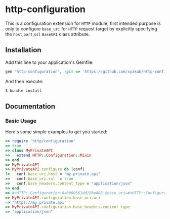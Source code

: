 # http-configuration
This is a configuration extension for `HTTP` module, first intended purpose is only to configure `base_uri` for `HTTP` request target by explicitly specifying the `host`,`port`,`ssl` `BaseURI` class attribute.

## Installation

Add this line to your application's Gemfile:
```ruby
gem 'http-configuration', :git => 'https://github.com/xyzkab/http-configuration'
```

And then execute:
```bash
$ bundle install
```

## Documentation

### Basic Usage

Here's some simple examples to get you started:

```ruby
>> require 'http/configuration'
=> true
>> class MyPrivateAPI
>>   extend HTTP::Configuration::Mixin
>> end
=> MyPrivateAPI
>> MyPrivateAPI.configure do |conf|
?>   conf.base_uri.host = "my.private.api"
>>   conf.base_uri.ssl  = true
>>   conf.base_headers.content_type = "application/json"
>> end
=> #<HTTP::Configuration:0x0000561dd25be488 @base_uri=#<HTTP::Configuration::BaseURI:0x0000561dd25be410 @host="my.private.api", @port=80, @ssl=true>, @base_headers=#<HTTP::Configuration::BaseHeaders:0x0000561dd25be398 @headers=#<HTTP::Headers {"Content-Type"=>"application/json"}>>>
>> MyPrivateAPI.configuration.base_uri.uri
=> "https://my.private.api"
>> MyPrivateAPI.configuration.base_headers.content_type
=> "application/json"
```
